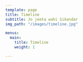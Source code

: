 ```yaml
---
template: page
title: Timeline
subtitle: Jo jeeta wahi Sikandar
img_path: "/images/timeline.jpg"

menus:
  main:
    title: Timeline
    weight: 1

---
```

